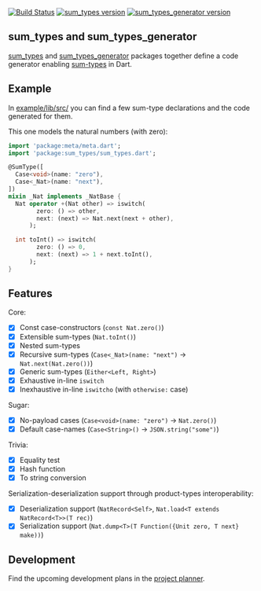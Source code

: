 [![Build Status](https://travis-ci.org/werediver/sum_types.dart.svg?branch=master)](https://travis-ci.org/werediver/sum_types.dart)
[![sum_types version](https://img.shields.io/pub/v/sum_types?label=sum_types)](https://pub.dev/packages/sum_types)
[![sum_types_generator version](https://img.shields.io/pub/v/sum_types_generator?label=sum_types_generator)](https://pub.dev/packages/sum_types_generator)

## sum_types and sum_types_generator

[sum_types](https://pub.dev/packages/sum_types) and [sum_types_generator](https://pub.dev/packages/sum_types_generator) packages together define a code generator enabling [sum-types](https://en.wikipedia.org/wiki/Sum_type) in Dart.

## Example

In [example/lib/src/](example/lib/src) you can find a few sum-type declarations and the code generated for them.

This one models the natural numbers (with zero):

```dart
import 'package:meta/meta.dart';
import 'package:sum_types/sum_types.dart';

@SumType([
  Case<void>(name: "zero"),
  Case<_Nat>(name: "next"),
])
mixin _Nat implements _NatBase {
  Nat operator +(Nat other) => iswitch(
        zero: () => other,
        next: (next) => Nat.next(next + other),
      );

  int toInt() => iswitch(
        zero: () => 0,
        next: (next) => 1 + next.toInt(),
      );
}
```

## Features

Core:
- [x] Const case-constructors (`const Nat.zero()`)
- [x] Extensible sum-types (`Nat.toInt()`)
- [x] Nested sum-types
- [x] Recursive sum-types (`Case<_Nat>(name: "next")` → `Nat.next(Nat.zero())`)
- [x] Generic sum-types (`Either<Left, Right>`)
- [x] Exhaustive in-line `iswitch`
- [x] Inexhaustive in-line `iswitcho` (with `otherwise:` case)

Sugar:
- [x] No-payload cases (`Case<void>(name: "zero")` → `Nat.zero()`)
- [x] Default case-names (`Case<String>()` → `JSON.string("some")`)

Trivia:
- [x] Equality test
- [x] Hash function
- [x] To string conversion

Serialization-deserialization support through product-types interoperability:
- [x] Deserialization support (`NatRecord<Self>`, `Nat.load<T extends NatRecord<T>>(T rec)`)
- [x] Serialization support (`Nat.dump<T>(T Function({Unit zero, T next} make))`)

## Development

Find the upcoming development plans in the [project planner](https://github.com/werediver/sum_types.dart/projects/1).
